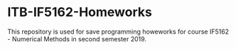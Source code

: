# ITB-IF5162-Homeworks

This repository is used for save programming howeworks for course IF5162 - Numerical Methods in second semester 2019.
